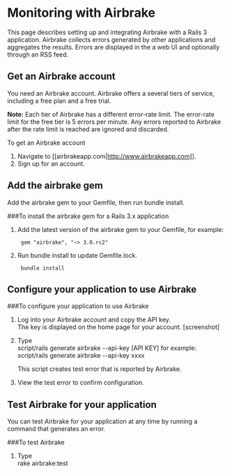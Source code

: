 # Monitoring with Airbrake

This page describes setting up and integrating Airbrake with a Rails 3 application. Airbrake collects errors generated by other applications and aggregates the results. Errors are displayed in the a web UI and optionally through an RSS feed. 

<!-- Why should I use Airbrake? What are the alternatives? When should I use one rather than another? -->

## Get an Airbrake account

You need an Airbrake account. Airbrake offers a several tiers of service, including a free plan and a free trial.

**Note:** Each tier of Airbrake has a different error-rate limit. The error-rate limit for the free tier is 5 errors per minute. Any errors reported to Airbrake after the rate limit is reached are ignored and discarded. 

To get an Airbrake account

1. Navigate to [[airbrakeapp.com|http://www.airbrakeapp.com]].
2. Sign up for an account.

<!-- Are there any accounts that won't work with Engine Yard?
     What do I enter for Subdomain for an account that works well with a simple Engine Yard application?   -->

## Add the airbrake gem 

Add the airbrake gem to your Gemfile, then run bundle install.

###To install the airbrake gem for a Rails 3.x application

<!-- Does this work with Rails 3.1 and 3.0? 
If so, do we need to modify the command? "~> 3.0.rc2" -->

1. Add the latest version of the airbrake gem to your Gemfile, for example:

        gem "airbrake", "~> 3.0.rc2"

2. Run bundle install to update Gemfile.lock.

        bundle install


## Configure your application to use Airbrake

<!-- You will then need to configure Airbrake with your API key. This key is displayed on first screen when you login to Airbrake (along with the other commands listed here)

    script/rails generate airbrake --api-key [API KEY]

When you run the generate script it will throw a test error, this error should be reported by Airbrake and demonstrates  that the setup was successful. -->


###To configure your application to use Airbrake

1. Log into your Airbrake account and copy the API key.  
    The key is displayed on the home page for your account.
    [screenshot]

2. Type  
        script/rails generate airbrake --api-key [API KEY]
    for example:  
        script/rails generate airbrake --api-key xxxx

    <!-- Where does the above get typed get typed?  -->

    This script creates test error that is reported by Airbrake.

3. View the test error to confirm configuration.  

    <!-- Presumably I log into Airbrake and see my error somewhere... -->

## Test Airbrake for your application

You can test Airbrake for your application at any time by running a command that generates an error. 

###To test Airbrake

<!-- Where do I type this? SSH into my instance -->

1. Type  
        rake airbrake:test  

<!-- what's the response? -->